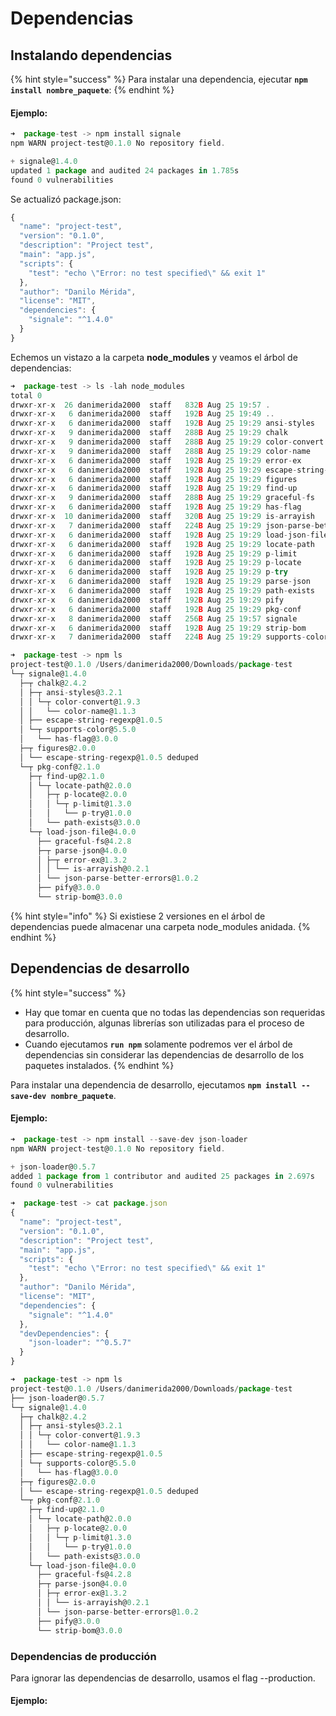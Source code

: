 # Dependencias

## Instalando dependencias

{% hint style="success" %}
Para instalar una dependencia, ejecutar **`npm install nombre_paquete`**:
{% endhint %}

#### Ejemplo:

```javascript
➜  package-test -> npm install signale
npm WARN project-test@0.1.0 No repository field.

+ signale@1.4.0
updated 1 package and audited 24 packages in 1.785s
found 0 vulnerabilities
```

Se actualizó package.json:

```javascript
{
  "name": "project-test",
  "version": "0.1.0",
  "description": "Project test",
  "main": "app.js",
  "scripts": {
    "test": "echo \"Error: no test specified\" && exit 1"
  },
  "author": "Danilo Mérida",
  "license": "MIT",
  "dependencies": {
    "signale": "^1.4.0"
  }
}
```

Echemos un vistazo a la carpeta **node\_modules** y veamos el árbol de dependencias:

```javascript
➜  package-test -> ls -lah node_modules
total 0
drwxr-xr-x  26 danimerida2000  staff   832B Aug 25 19:57 .
drwxr-xr-x   6 danimerida2000  staff   192B Aug 25 19:49 ..
drwxr-xr-x   6 danimerida2000  staff   192B Aug 25 19:29 ansi-styles
drwxr-xr-x   9 danimerida2000  staff   288B Aug 25 19:29 chalk
drwxr-xr-x   9 danimerida2000  staff   288B Aug 25 19:29 color-convert
drwxr-xr-x   9 danimerida2000  staff   288B Aug 25 19:29 color-name
drwxr-xr-x   6 danimerida2000  staff   192B Aug 25 19:29 error-ex
drwxr-xr-x   6 danimerida2000  staff   192B Aug 25 19:29 escape-string-regexp
drwxr-xr-x   6 danimerida2000  staff   192B Aug 25 19:29 figures
drwxr-xr-x   6 danimerida2000  staff   192B Aug 25 19:29 find-up
drwxr-xr-x   9 danimerida2000  staff   288B Aug 25 19:29 graceful-fs
drwxr-xr-x   6 danimerida2000  staff   192B Aug 25 19:29 has-flag
drwxr-xr-x  10 danimerida2000  staff   320B Aug 25 19:29 is-arrayish
drwxr-xr-x   7 danimerida2000  staff   224B Aug 25 19:29 json-parse-better-errors
drwxr-xr-x   6 danimerida2000  staff   192B Aug 25 19:29 load-json-file
drwxr-xr-x   6 danimerida2000  staff   192B Aug 25 19:29 locate-path
drwxr-xr-x   6 danimerida2000  staff   192B Aug 25 19:29 p-limit
drwxr-xr-x   6 danimerida2000  staff   192B Aug 25 19:29 p-locate
drwxr-xr-x   6 danimerida2000  staff   192B Aug 25 19:29 p-try
drwxr-xr-x   6 danimerida2000  staff   192B Aug 25 19:29 parse-json
drwxr-xr-x   6 danimerida2000  staff   192B Aug 25 19:29 path-exists
drwxr-xr-x   6 danimerida2000  staff   192B Aug 25 19:29 pify
drwxr-xr-x   6 danimerida2000  staff   192B Aug 25 19:29 pkg-conf
drwxr-xr-x   8 danimerida2000  staff   256B Aug 25 19:57 signale
drwxr-xr-x   6 danimerida2000  staff   192B Aug 25 19:29 strip-bom
drwxr-xr-x   7 danimerida2000  staff   224B Aug 25 19:29 supports-color
```

```javascript
➜  package-test -> npm ls
project-test@0.1.0 /Users/danimerida2000/Downloads/package-test
└─┬ signale@1.4.0
  ├─┬ chalk@2.4.2
  │ ├─┬ ansi-styles@3.2.1
  │ │ └─┬ color-convert@1.9.3
  │ │   └── color-name@1.1.3
  │ ├── escape-string-regexp@1.0.5
  │ └─┬ supports-color@5.5.0
  │   └── has-flag@3.0.0
  ├─┬ figures@2.0.0
  │ └── escape-string-regexp@1.0.5 deduped
  └─┬ pkg-conf@2.1.0
    ├─┬ find-up@2.1.0
    │ └─┬ locate-path@2.0.0
    │   ├─┬ p-locate@2.0.0
    │   │ └─┬ p-limit@1.3.0
    │   │   └── p-try@1.0.0
    │   └── path-exists@3.0.0
    └─┬ load-json-file@4.0.0
      ├── graceful-fs@4.2.8
      ├─┬ parse-json@4.0.0
      │ ├─┬ error-ex@1.3.2
      │ │ └── is-arrayish@0.2.1
      │ └── json-parse-better-errors@1.0.2
      ├── pify@3.0.0
      └── strip-bom@3.0.0
```

{% hint style="info" %}
Si existiese 2 versiones en el árbol de dependencias puede almacenar una carpeta node\_modules anidada.
{% endhint %}

## Dependencias de desarrollo

{% hint style="success" %}
* Hay que tomar en cuenta que no todas las dependencias son requeridas para producción, algunas librerías son utilizadas para el proceso de desarrollo.
* Cuando ejecutamos **`run npm`** solamente podremos ver el árbol de dependencias sin considerar las dependencias de desarrollo de los paquetes instalados.
{% endhint %}

Para instalar una dependencia de desarrollo, ejecutamos **`npm install --save-dev nombre_paquete`**.

#### Ejemplo:

```javascript
➜  package-test -> npm install --save-dev json-loader
npm WARN project-test@0.1.0 No repository field.

+ json-loader@0.5.7
added 1 package from 1 contributor and audited 25 packages in 2.697s
found 0 vulnerabilities
```

```javascript
➜  package-test -> cat package.json
{
  "name": "project-test",
  "version": "0.1.0",
  "description": "Project test",
  "main": "app.js",
  "scripts": {
    "test": "echo \"Error: no test specified\" && exit 1"
  },
  "author": "Danilo Mérida",
  "license": "MIT",
  "dependencies": {
    "signale": "^1.4.0"
  },
  "devDependencies": {
    "json-loader": "^0.5.7"
  }
}
```

```javascript
➜  package-test -> npm ls
project-test@0.1.0 /Users/danimerida2000/Downloads/package-test
├── json-loader@0.5.7
└─┬ signale@1.4.0
  ├─┬ chalk@2.4.2
  │ ├─┬ ansi-styles@3.2.1
  │ │ └─┬ color-convert@1.9.3
  │ │   └── color-name@1.1.3
  │ ├── escape-string-regexp@1.0.5
  │ └─┬ supports-color@5.5.0
  │   └── has-flag@3.0.0
  ├─┬ figures@2.0.0
  │ └── escape-string-regexp@1.0.5 deduped
  └─┬ pkg-conf@2.1.0
    ├─┬ find-up@2.1.0
    │ └─┬ locate-path@2.0.0
    │   ├─┬ p-locate@2.0.0
    │   │ └─┬ p-limit@1.3.0
    │   │   └── p-try@1.0.0
    │   └── path-exists@3.0.0
    └─┬ load-json-file@4.0.0
      ├── graceful-fs@4.2.8
      ├─┬ parse-json@4.0.0
      │ ├─┬ error-ex@1.3.2
      │ │ └── is-arrayish@0.2.1
      │ └── json-parse-better-errors@1.0.2
      ├── pify@3.0.0
      └── strip-bom@3.0.0
```

### Dependencias de producción

Para ignorar las dependencias de desarrollo, usamos el flag --production.

#### Ejemplo:



